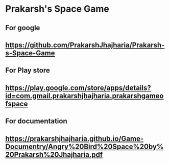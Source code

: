 # Prakarsh's Space Game
## For google
## https://github.com/PrakarshJhajharia/Prakarsh-s-Space-Game
## For Play store
## https://play.google.com/store/apps/details?id=com.gmail.prakarshjhajharia.prakarshgameofspace
## For documentation
## https://prakarshjhajharia.github.io/Game-Documentry/Angry%20Bird%20Space%20by%20Prakarsh%20Jhajharia.pdf
